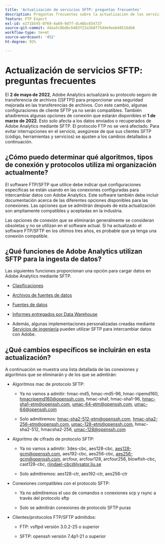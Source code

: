 ```yaml
---
title: 'Actualización de servicios SFTP: preguntas frecuentes'
description: Preguntas frecuentes sobre la actualización de los servicios SFTP prevista para mayo de 2022.
feature: FTP Export
exl-id: e271b545-0769-4a69-9d7f-dc46bc654737
source-git-commit: 4daa5c8bdbcb483f23a3b8f75dde9eeb48516db8
workflow-type: tm+mt
source-wordcount: '452'
ht-degree: 92%

---
```


# Actualización de servicios SFTP: preguntas frecuentes

El **2 de mayo de 2022**, Adobe Analytics actualizará su protocolo seguro de transferencia de archivos ([SFTP]) para proporcionar una seguridad mejorada en las transferencias de archivos. Con este cambio, algunas configuraciones de cliente SFTP ya no serán compatibles. También añadiremos algunas opciones de conexión que estarán disponibles el **1 de marzo de 2022**. Esto solo afecta a los datos enviados o recuperados de Adobe Analytics mediante SFTP. El protocolo FTP no se verá afectado. Para evitar interrupciones en el servicio, asegúrese de que sus clientes SFTP (código, herramientas y servicios) se ajusten a los cambios detallados a continuación.

## ¿Cómo puedo determinar qué algoritmos, tipos de conexión y protocolos utiliza mi organización actualmente?

El software FTP/SFTP que utilice debe indicar qué configuraciones específicas se están usando en las conexiones configuradas para intercambiar datos con Adobe Analytics. Este software también debe incluir documentación acerca de las diferentes opciones disponibles para las conexiones. Las opciones que se admitirán después de esta actualización son ampliamente compatibles y aceptadas en la industria.

Las opciones de conexión que se eliminarán generalmente se consideran obsoletas y no se utilizan en el software actual. Si ha actualizado el software FTP/SFTP en los últimos tres años, es probable que ya tenga una conexión compatible.

## ¿Qué funciones de Adobe Analytics utilizan SFTP para la ingesta de datos?

Las siguientes funciones proporcionan una opción para cargar datos en Adobe Analytics mediante SFTP.

* [Clasificaciones](https://experienceleague.adobe.com/docs/analytics/export/ftp-and-sftp/set-up-ftp-accounts/ftp-saint.html?lang=es)

* [Archivos de fuentes de datos](https://experienceleague.adobe.com/docs/analytics/export/ftp-and-sftp/set-up-ftp-accounts/ftp-datafeeds.html?lang=es)

* [Fuentes de datos](https://experienceleague.adobe.com/docs/analytics/export/ftp-and-sftp/set-up-ftp-accounts/ftp-datasources.html?lang=es)

* [Informes entregados por Data Warehouse](https://experienceleague.adobe.com/docs/analytics/export/ftp-and-sftp/set-up-ftp-accounts/ftp-dw-reports.html?lang=es)

* Además, algunas implementaciones personalizadas creadas mediante [Servicios de ingeniería](https://experienceleague.adobe.com/docs/analytics/export/ftp-and-sftp/set-up-ftp-accounts/ftp-eng-services.html?lang=es) pueden utilizar SFTP para intercambiar datos con Adobe.

## ¿Qué cambios específicos se incluirán en esta actualización?

A continuación se muestra una lista detallada de las conexiones y algoritmos que se eliminarán y de los que se admitirán:

* Algoritmos mac de protocolo SFTP:

   * Ya no vamos a admitir: hmac-md5, hmac-md5-96, hmac-ripemd160, hmacripemd160@openssh.com, hmac-sha1, hmac-sha1-96, hmac-sha1-etm@openssh.com, umac-64-etm@openssh.com, umac-64@openssh.com

   * Solo admitiremos: hmac-sha2-512-etm@openssh.com, hmac-sha2-256-etm@openssh.com, umac-128-etm@openssh.com, hmac-sha2-512, hmacsha2-256, umac-128@openssh.com

* Algoritmo de cifrado de protocolo SFTP:

   * Ya no vamos a admitir: 3des-cbc, aes128-cbc, aes128-gcm@openssh.com, aes192-cbc, aes256-cbc, aes256-gcm@openssh.com, arcfour, arcfour128, arcfour256, blowfish-cbc, cast128-cbc, rijndael-cbc@lysator.liu.se

   * Solo admitiremos: aes128-ctr, aes192-ctr, aes256-ctr

* Conexiones compatibles con el protocolo SFTP:

   * Ya no admitiremos el uso de comandos o conexiones scp y rsync a través del protocolo sftp

   * Solo se admitirán conexiones de protocolo SFTP puras

* Clientes/protocolos FTP/SFTP admitidos:

   * FTP: vsftpd versión 3.0.2-25 o superior

   * SFTP: openssh versión 7.4p1-21 o superior
